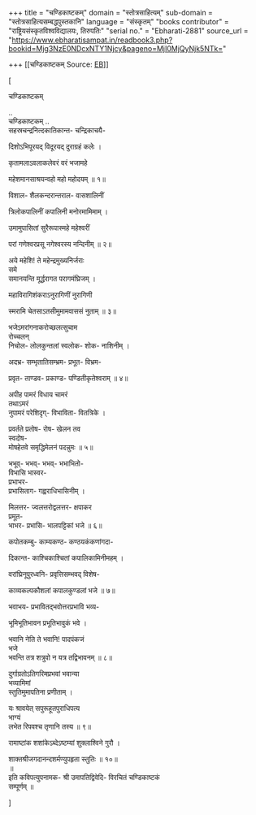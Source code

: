+++
title = "चण्डिकाष्टकम्"
domain = "स्तोत्रसाहित्यम्"
sub-domain = "स्तोत्रसाहित्यसम्बद्धपुस्तकानि"
language = "संस्कृतम्"
"books contributor" = "राष्ट्रियसंस्कृतविश्वविद्यालयः, तिरुपतिः"
"serial no." = "Ebharati-2881"
source_url = "https://www.ebharatisampat.in/readbook3.php?bookid=Mjg3NzE0NDcxNTY1Njcy&pageno=MjI0MjQyNjk5NTk="

+++
[[चण्डिकाष्टकम्	Source: [EB](https://www.ebharatisampat.in/readbook3.php?bookid=Mjg3NzE0NDcxNTY1Njcy&pageno=MjI0MjQyNjk5NTk=)]]

\[




चण्डिकाष्टकम्


..  
चण्डिकाष्टकम् ..  
सहस्रचन्द्रनित्दकातिकान्त- चन्द्रिकाचयै-

दिशोऽभिपूरयद् विदूरयद् दुराग्रहं कलेः ।

कृतामलाऽवलाकलेवरं वरं भजामहे

महेशमानसाश्रयन्वहो महो महोदयम् ॥ १॥

विशाल- शैलकन्दरान्तराल- वासशालिनीं

त्रिलोकपालिनीं कपालिनी मनोरमामिमाम् ।

उमामुपासितां सुरैरूपास्महे महेश्वरीं

परां गणेश्वरप्रसू नगेश्वरस्य नन्दिनीम् ॥ २॥

अये महेशि! ते महेन्द्रमुख्यनिर्जराः  
समे  
समानयन्ति मूर्द्धरागत परागमंघ्रिजम् ।

महाविरागिशंकराऽनुरागिणीं नुरागिणी

स्मरामि चेतसाऽतसीमुमामवाससं नुताम् ॥ ३॥

भजेऽमरांगनाकरोच्छलत्सुचाम  
रोच्चलन्  
निचोल- लोलकुन्तलां स्वलोक- शोक- नाशिनीम् ।

अदभ्र- सम्भृतातिसम्भ्रम- प्रभूत- विभ्रम-

प्रवृत- ताण्डव- प्रकाण्ड- पण्डितीकृतेश्वराम् ॥ ४॥

अपीह पामरं विधाय चामरं  
तथाऽमरं  
नुपामरं परेशिदृग्- विभाविता- वितत्रिके ।

प्रवर्तते प्रतोष- रोष- खेलन तव  
स्वदोष-  
मोषहेतवे समृद्धिमेलनं पदन्नुमः ॥ ५॥

भभूव्- भभव्- भभव्- भभाभितो-  
विभासि भास्वर-  
प्रभाभर-  
प्रभासिताग- गह्वराधिभासिनीम् ।

मिलत्तर- ज्वलत्तरोद्वलत्तर- क्षपाकर  
प्रमूत-  
भाभर- प्रभासि- भालपट्टिकां भजे ॥ ६॥

कपोतकम्बु- काम्यकण्ठ- कण्ठयकंकणांगदा-

दिकान्त- काश्चिकाश्चितां कपालिकामिनीमहम् ।

वरांघ्रिनूपुरध्वनि- प्रवृत्तिसम्भवद् विशेष-

काव्यकल्पकौशलां कपालकुण्डलां भजे ॥ ७॥

भवाभय- प्रभावितद्भवोत्तरप्रभावि भव्य-

भूमिभूतिभावन प्रभूतिभावुकं भवे ।

भवानि नेति ते भवानि! पादपंकजं  
भजे  
भवन्ति तत्र शत्रुवो न यत्र तद्विभावनम् ॥ ८॥

दुर्गाग्रतोऽतिगरिमप्रभवां भवान्या  
भव्यामिमां  
स्तुतिमुमापतिना प्रणीताम् ।

यः श्रावयेत् सपुरूहूतपुराधिपत्य  
भाग्यं  
लभेत रिपवश्च तृणानि तस्य ॥ ९॥

रामाष्टांक शशांकेऽब्देऽष्टम्यां शुक्लाश्विने गुरौ ।

शाक्तश्रीजगदानन्दशर्मण्युपहृता स्तुतिः ॥ १०॥  
॥  
इति कविपत्युपनामक- श्री उमापतिद्विवेदि- विरचितं चण्डिकाष्टकं  
सम्पूर्णम् ॥






\]
